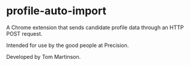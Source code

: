 # profile-auto-import
A Chrome extension that sends candidate profile data through an HTTP POST request.

Intended for use by the good people at Precision.

Developed by Tom Martinson.